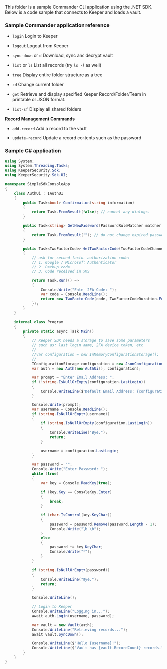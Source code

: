 This folder is a sample Commander CLI application using the .NET SDK.  Below is a code sample that connects to Keeper and loads a vault.

### Sample Commander application reference 

* ```login``` Login to Keeper

* ```logout``` Logout from Keeper

* ```sync-down``` or ```d``` Download, sync and decrypt vault

* ```list``` or ```ls``` List all records (try ```ls -l``` as well)

* ```tree``` Display entire folder structure as a tree

* ```cd``` Change current folder

* ```get``` Retrieve and display specified Keeper Record/Folder/Team in printable or JSON format.

* ```list-sf``` Display all shared folders

**Record Management Commands**

* ```add-record``` Add a record to the vault

* ```update-record``` Update a record contents such as the password


### Sample C# application

```csharp
using System;
using System.Threading.Tasks;
using KeeperSecurity.Sdk;
using KeeperSecurity.Sdk.UI;

namespace SimpleSdkConsoleApp
{
    class AuthUi : IAuthUI
    {
        public Task<bool> Confirmation(string information)
        {
            return Task.FromResult(false); // cancel any dialogs.
        }

        public Task<string> GetNewPassword(PasswordRuleMatcher matcher)
        {
            return Task.FromResult(""); // do not change expired password. 
        }

        public Task<TwoFactorCode> GetTwoFactorCode(TwoFactorCodeChannel provider)
        {
            // ask for second factor authorization code:
            // 1. Google / Microsoft Authenticator
            // 2. Backup code
            // 3. Code received in SMS

            return Task.Run(() =>
            {
                Console.Write("Enter 2FA Code: ");
                var code = Console.ReadLine();
                return new TwoFactorCode(code, TwoFactorCodeDuration.Forever);
            });
        }
    }

    internal class Program
    {
        private static async Task Main()
        {
            // Keeper SDK needs a storage to save some parameters 
            // such as: last login name, 2FA device token, etc
            // 
            //var configuration = new InMemoryConfigurationStorage();
            //
            IConfigurationStorage configuration = new JsonConfigurationStorage("test.json");
            var auth = new Auth(new AuthUi(), configuration);

            var prompt = "Enter Email Address: ";
            if (!string.IsNullOrEmpty(configuration.LastLogin))
            {
                Console.WriteLine($"Default Email Address: {configuration.LastLogin}");
            }

            Console.Write(prompt);
            var username = Console.ReadLine();
            if (string.IsNullOrEmpty(username))
            {
                if (string.IsNullOrEmpty(configuration.LastLogin))
                {
                    Console.WriteLine("Bye.");
                    return;
                }

                username = configuration.LastLogin;
            }

            var password = "";
            Console.Write("Enter Password: ");
            while (true)
            {
                var key = Console.ReadKey(true);

                if (key.Key == ConsoleKey.Enter)
                {
                    break;
                }

                if (char.IsControl(key.KeyChar))
                {
                    password = password.Remove(password.Length - 1);
                    Console.Write("\b \b");
                }
                else
                {
                    password += key.KeyChar;
                    Console.Write("*");
                }
            }

            if (string.IsNullOrEmpty(password))
            {
                Console.WriteLine("Bye.");
                return;
            }

            Console.WriteLine();

            // Login to Keeper
            Console.WriteLine("Logging in...");
            await auth.Login(username, password);

            var vault = new Vault(auth);
            Console.WriteLine("Retrieving records...");
            await vault.SyncDown();

            Console.WriteLine($"Hello {username}!");
            Console.WriteLine($"Vault has {vault.RecordCount} records.");
        }
    }
}
```
